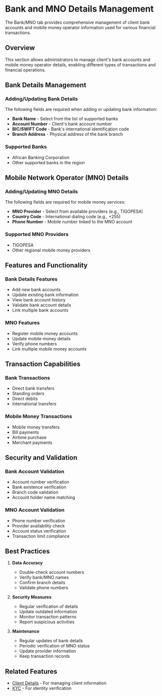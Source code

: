 # Bank and MNO Details Management

The Bank/MNO tab provides comprehensive management of client bank accounts and mobile money operator information used for various financial transactions.

## Overview

This section allows administrators to manage client's bank accounts and mobile money operator details, enabling different types of transactions and financial operations.

## Bank Details Management

### Adding/Updating Bank Details
The following fields are required when adding or updating bank information:

- **Bank Name** - Select from the list of supported banks
- **Account Number** - Client's bank account number
- **BIC/SWIFT Code** - Bank's international identification code
- **Branch Address** - Physical address of the bank branch

### Supported Banks
- African Banking Corporation
- Other supported banks in the region

## Mobile Network Operator (MNO) Details

### Adding/Updating MNO Details
The following fields are required for mobile money services:

- **MNO Provider** - Select from available providers (e.g., TIGOPESA)
- **Country Code** - International dialing code (e.g., +255)
- **Phone Number** - Mobile number linked to the MNO account

### Supported MNO Providers
- TIGOPESA
- Other regional mobile money providers

## Features and Functionality

### Bank Details Features
- Add new bank accounts
- Update existing bank information
- View bank account history
- Validate bank account details
- Link multiple bank accounts

### MNO Features
- Register mobile money accounts
- Update mobile money details
- Verify phone numbers
- Link multiple mobile money accounts

## Transaction Capabilities

### Bank Transactions
- Direct bank transfers
- Standing orders
- Direct debits
- International transfers

### Mobile Money Transactions
- Mobile money transfers
- Bill payments
- Airtime purchase
- Merchant payments

## Security and Validation

### Bank Account Validation
- Account number verification
- Bank existence verification
- Branch code validation
- Account holder name matching

### MNO Account Validation
- Phone number verification
- Provider availability check
- Account status verification
- Transaction limit compliance

## Best Practices

1. **Data Accuracy**
   - Double-check account numbers
   - Verify bank/MNO names
   - Confirm branch details
   - Validate phone numbers

2. **Security Measures**
   - Regular verification of details
   - Update outdated information
   - Monitor transaction patterns
   - Report suspicious activities

3. **Maintenance**
   - Regular updates of bank details
   - Periodic verification of MNO status
   - Update provider information
   - Keep transaction records

## Related Features

- [Client Details](./client_details.md) - For managing client information
- [KYC](/docs/admin-portal/clients/documents.md) - For identity verification 